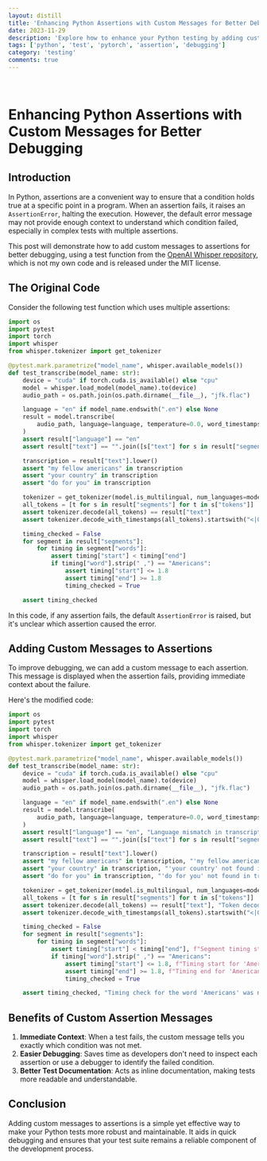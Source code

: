 ```yaml
---
layout: distill
title: 'Enhancing Python Assertions with Custom Messages for Better Debugging'
date: 2023-11-29
description: 'Explore how to enhance your Python testing by adding custom messages to assertions. This post demonstrates a practical example, showcasing the benefits of clearer debugging and improved test readability.'
tags: ['python', 'test', 'pytorch', 'assertion', 'debugging']
category: 'testing'
comments: true
---
```

<br>

# Enhancing Python Assertions with Custom Messages for Better Debugging

## Introduction
In Python, assertions are a convenient way to ensure that a condition holds true at a specific point in a program. When an assertion fails, it raises an `AssertionError`, halting the execution. However, the default error message may not provide enough context to understand which condition failed, especially in complex tests with multiple assertions. 

This post will demonstrate how to add custom messages to assertions for better debugging, using a test function from the [OpenAI Whisper repository](https://github.com/openai/whisper), which is not my own code and is released under the MIT license.

## The Original Code
Consider the following test function which uses multiple assertions:

```python
import os
import pytest
import torch
import whisper
from whisper.tokenizer import get_tokenizer

@pytest.mark.parametrize("model_name", whisper.available_models())
def test_transcribe(model_name: str):
    device = "cuda" if torch.cuda.is_available() else "cpu"
    model = whisper.load_model(model_name).to(device)
    audio_path = os.path.join(os.path.dirname(__file__), "jfk.flac")

    language = "en" if model_name.endswith(".en") else None
    result = model.transcribe(
        audio_path, language=language, temperature=0.0, word_timestamps=True
    )
    assert result["language"] == "en"
    assert result["text"] == "".join([s["text"] for s in result["segments"]])

    transcription = result["text"].lower()
    assert "my fellow americans" in transcription
    assert "your country" in transcription
    assert "do for you" in transcription

    tokenizer = get_tokenizer(model.is_multilingual, num_languages=model.num_languages)
    all_tokens = [t for s in result["segments"] for t in s["tokens"]]
    assert tokenizer.decode(all_tokens) == result["text"]
    assert tokenizer.decode_with_timestamps(all_tokens).startswith("<|0.00|>")

    timing_checked = False
    for segment in result["segments"]:
        for timing in segment["words"]:
            assert timing["start"] < timing["end"]
            if timing["word"].strip(" ,") == "Americans":
                assert timing["start"] <= 1.8
                assert timing["end"] >= 1.8
                timing_checked = True

    assert timing_checked
```

In this code, if any assertion fails, the default `AssertionError` is raised, but it's unclear which assertion caused the error.

## Adding Custom Messages to Assertions

To improve debugging, we can add a custom message to each assertion. This message is displayed when the assertion fails, providing immediate context about the failure.

Here's the modified code:

```python
import os
import pytest
import torch
import whisper
from whisper.tokenizer import get_tokenizer

@pytest.mark.parametrize("model_name", whisper.available_models())
def test_transcribe(model_name: str):
    device = "cuda" if torch.cuda.is_available() else "cpu"
    model = whisper.load_model(model_name).to(device)
    audio_path = os.path.join(os.path.dirname(__file__), "jfk.flac")

    language = "en" if model_name.endswith(".en") else None
    result = model.transcribe(
        audio_path, language=language, temperature=0.0, word_timestamps=True
    )
    assert result["language"] == "en", "Language mismatch in transcription result"
    assert result["text"] == "".join([s["text"] for s in result["segments"]]), "Transcribed text does not match concatenated segment texts"

    transcription = result["text"].lower()
    assert "my fellow americans" in transcription, "'my fellow americans' not found in transcription"
    assert "your country" in transcription, "'your country' not found in transcription"
    assert "do for you" in transcription, "'do for you' not found in transcription"

    tokenizer = get_tokenizer(model.is_multilingual, num_languages=model.num_languages)
    all_tokens = [t for s in result["segments"] for t in s["tokens"]]
    assert tokenizer.decode(all_tokens) == result["text"], "Token decoding does not match original text"
    assert tokenizer.decode_with_timestamps(all_tokens).startswith("<|0.00|>"), "Decoded timestamps do not start correctly"

    timing_checked = False
    for segment in result["segments"]:
        for timing in segment["words"]:
            assert timing["start"] < timing["end"], f"Segment timing start ({timing['start']}) is not less than end ({timing['end']})"
            if timing["word"].strip(" ,") == "Americans":
                assert timing["start"] <= 1.8, f"Timing start for 'Americans' ({timing['start']}) is not <= 1.8"
                assert timing["end"] >= 1.8, f"Timing end for 'Americans' ({timing['end']}) is not >= 1.8"
                timing_checked = True

    assert timing_checked, "Timing check for the word 'Americans' was not performed"
```

## Benefits of Custom Assertion Messages

1. **Immediate Context**: When a test fails, the custom message tells you exactly which condition was not met.
2. **Easier Debugging**: Saves time as developers don't need to inspect each assertion or use a debugger to identify the failed condition.
3. **Better Test Documentation**: Acts as inline documentation, making tests more readable and understandable.

## Conclusion
Adding custom messages to assertions is a simple yet effective way to make your Python tests more robust and maintainable. It aids in quick debugging and ensures that your test suite remains a reliable component of the development process.

